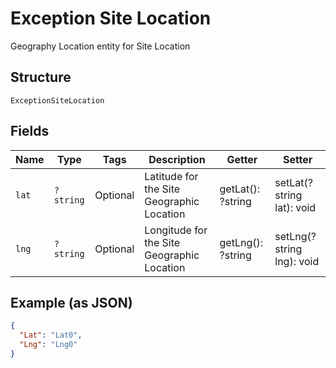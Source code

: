
# Exception Site Location

Geography Location entity for Site Location

## Structure

`ExceptionSiteLocation`

## Fields

| Name | Type | Tags | Description | Getter | Setter |
|  --- | --- | --- | --- | --- | --- |
| `lat` | `?string` | Optional | Latitude for the Site Geographic Location | getLat(): ?string | setLat(?string lat): void |
| `lng` | `?string` | Optional | Longitude for the Site Geographic Location | getLng(): ?string | setLng(?string lng): void |

## Example (as JSON)

```json
{
  "Lat": "Lat0",
  "Lng": "Lng0"
}
```


